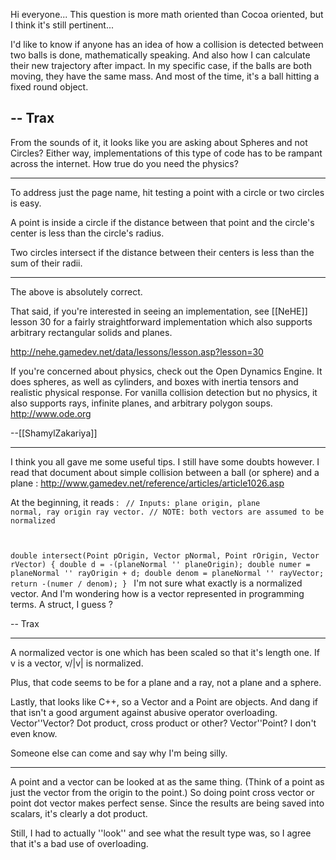 

Hi everyone... This question is more math oriented than Cocoa oriented, but I think it's still pertinent...

I'd like to know if anyone has an idea of how a collision is detected between two balls is done, mathematically speaking.
And also how I can calculate their new trajectory after impact.
In my specific case, if the balls are both moving, they have the same mass.
And most of the time, it's a ball hitting a fixed round object.

-- Trax
----

From the sounds of it, it looks like you are asking about Spheres and not Circles? Either way, implementations of this type of code has to be rampant across the internet. How true do you need the physics?

----

To address just the page name, hit testing a point with a circle or two circles is easy.

A point is inside a circle if the distance between that point and the circle's center is less than the circle's radius.

Two circles intersect if the distance between their centers is less than the sum of their radii.

----

The above is absolutely correct.

That said, if you're interested in seeing an implementation, see [[NeHE]] lesson 30 for a fairly straightforward implementation which also supports arbitrary rectangular solids and planes. 

http://nehe.gamedev.net/data/lessons/lesson.asp?lesson=30

If you're concerned about physics, check out the Open Dynamics Engine. It does spheres, as well as cylinders, and boxes with inertia tensors and realistic physical response. For vanilla collision detection but no physics, it also supports rays, infinite planes, and arbitrary polygon soups. http://www.ode.org

--[[ShamylZakariya]]

----

I think you all gave me some useful tips. I still have some doubts however. I read that document about simple collision between a ball (or sphere) and a plane :
http://www.gamedev.net/reference/articles/article1026.asp

At the beginning, it reads :
<code>
// Inputs: plane origin, plane normal, ray origin ray vector.
// NOTE: both vectors are assumed to be normalized

double intersect(Point pOrigin, Vector pNormal, Point rOrigin, Vector rVector)
{
   double d = -(planeNormal '' planeOrigin);
   double numer = planeNormal '' rayOrigin + d;
   double denom = planeNormal '' rayVector;
   return -(numer / denom);
}
</code>
I'm not sure what exactly is a normalized vector. And I'm wondering how is a vector represented in programming terms. A struct, I guess ?

-- Trax

----

A normalized vector is one which has been scaled so that it's length one.  If v is a vector, v/|v| is normalized.

Plus, that code seems to be for a plane and a ray, not a plane and a sphere.

Lastly, that looks like C++, so a Vector and a Point are objects.  And dang if that isn't a good argument against abusive operator overloading.  Vector''Vector?  Dot product, cross product or other?  Vector''Point?  I don't even know.  

Someone else can come and say why I'm being silly.

----

A point and a vector can be looked at as the same thing. (Think of a point as just the vector from the origin to the point.) So doing point cross vector or point dot vector makes perfect sense. Since the results are being saved into scalars, it's clearly a dot product.

Still, I had to actually ''look'' and see what the result type was, so I agree that it's a bad use of overloading.